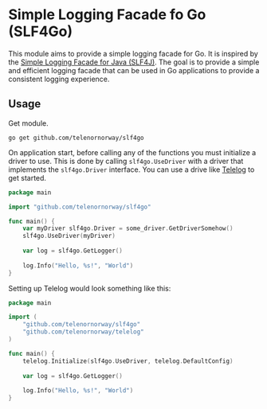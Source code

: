 # Simple Logging Facade fo Go (SLF4Go)

This module aims to provide a simple logging facade for Go. It is inspired by the
[Simple Logging Facade for Java (SLF4J)](http://www.slf4j.org/). The goal is to
provide a simple and efficient logging facade that can be used in Go applications
to provide a consistent logging experience.

## Usage

Get module.

```shell
go get github.com/telenornorway/slf4go
```

On application start, before calling any of the functions you must initialize a driver to use. This is done by calling
`slf4go.UseDriver` with a driver that implements the `slf4go.Driver` interface. You can use a drive like
[Telelog](https://github.com/telenornorway/telelog) to get started.

<!-- @formatter:off -->
```go
package main

import "github.com/telenornorway/slf4go"

func main() {
    var myDriver slf4go.Driver = some_driver.GetDriverSomehow()
    slf4go.UseDriver(myDriver)
    
    var log = slf4go.GetLogger()
    
    log.Info("Hello, %s!", "World")
}
```
<!-- @formatter:on -->

Setting up Telelog would look something like this:

<!-- @formatter:off -->
```go
package main

import (
    "github.com/telenornorway/slf4go"
    "github.com/telenornorway/telelog"
)

func main() {
    telelog.Initialize(slf4go.UseDriver, telelog.DefaultConfig)
    
    var log = slf4go.GetLogger()
    
    log.Info("Hello, %s!", "World")
}
```
